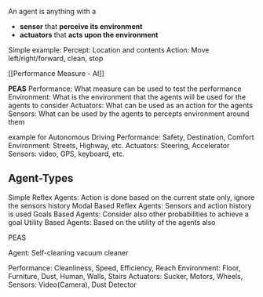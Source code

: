 An agent is anything with a 
- **sensor** that **perceive its environment** 
- **actuators** that **acts upon the environment**

Simple example:
Percept: Location and contents
Action: Move left/right/forward, clean, stop

[[Performance Measure - AI]]

**PEAS**
Performance: What measure can be used to test the performance 
Environment: What is the environment that the agents will be used for the agents to consider
Actuators: What can be used as an action for the agents
Sensors: What can be used by the agents to percepts environment around them

example for Autonomous Driving
Performance: Safety, Destination, Comfort
Environment: Streets, Highway, etc.
Actuators: Steering, Accelerator
Sensors: video, GPS, keyboard, etc.

Agent-Types
---
Simple Reflex Agents: Action is done based on the current state only, ignore the sensors history
Modal Based Reflex Agents: Sensors and action history is used
Goals Based Agents: Consider also other probabilities to achieve a goal
Utility Based Agents: Based on the utility of the agents also


PEAS

Agent: Self-cleaning vacuum cleaner

Performance: Cleanliness, Speed, Efficiency, Reach
Environment: Floor, Furniture, Dust, Human, Walls, Stairs
Actuators: Sucker, Motors, Wheels, 
Sensors: Video(Camera), Dust Detector
